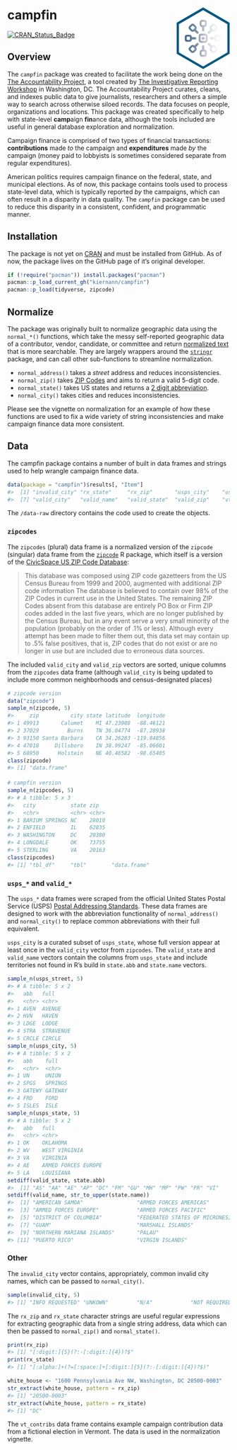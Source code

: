 
<!-- README.md is generated from README.Rmd. Please edit that file -->

# campfin <img src="man/figures/logo.png" align="right" width="120" />

[![CRAN\_Status\_Badge](http://www.r-pkg.org/badges/version/campfin)](https://cran.r-project.org/package=campfin)

## Overview

The `campfin` package was created to facilitate the work being done on
the [The Accountability Project](https://www.publicaccountability.org/),
a tool created by [The Investigative Reporting
Workshop](https://investigativereportingworkshop.org/) in Washington,
DC. The Accountability Project curates, cleans, and indexes public data
to give journalists, researchers and others a simple way to search
across otherwise siloed records. The data focuses on people,
organizations and locations. This package was created specifically to
help with state-level **camp**aign **fin**ance data, although the tools
included are useful in general database exploration and normalization.

Campaign finance is comprised of two types of financial transactions:
**contributions** made *to* the campaign and **expenditures** made *by*
the campaign (money paid to lobbyists is sometimes considered separate
from regular expenditures).

American politics requires campaign finance on the federal, state, and
municipal elections. As of now, this package contains tools used to
process state-level data, which is typically reported *by* the
campaigns, which can often result in a disparity in data quality. The
`campfin` package can be used to reduce this disparity in a consistent,
confident, and programmatic manner.

## Installation

The package is not yet on [CRAN](https://cran.r-project.org/) and must
be installed from GitHub. As of now, the package lives on the GitHub
page of it’s original developer.

``` r
if (!require("pacman")) install.packages("pacman")
pacman::p_load_current_gh("kiernann/campfin")
pacman::p_load(tidyverse, zipcode)
```

## Normalize

The package was originally built to normalize geographic data using the
`normal_*()` functions, which take the messy self-reported geographic
data of a contributor, vendor, candidate, or committee and return
[normalized text](https://en.wikipedia.org/wiki/Text_normalization) that
is more searchable. They are largely wrappers around the
[`stringr`](https://github.com/tidyverse/stringr) package, and can call
other sub-functions to streamline normalization.

  - `normal_address()` takes a *street* address and reduces
    inconsistencies.
  - `normal_zip()` takes [ZIP
    Codes](https://cran.r-project.org/web/packages/zipcode/) and aims to
    return a valid 5-digit code.
  - `normal_state()` takes US states and returns a [2 digit
    abbreviation](https://en.wikipedia.org/wiki/List_of_U.S._state_abbreviations).
  - `normal_city()` takes cities and reduces inconsistencies.

Please see the vignette on normalization for an example of how these
functions are used to fix a wide variety of string inconsistencies and
make campaign finance data more consistent.

## Data

The campfin package contains a number of built in data frames and
strings used to help wrangle campaign finance data.

``` r
data(package = "campfin")$results[, "Item"]
#>  [1] "invalid_city" "rx_state"     "rx_zip"       "usps_city"    "usps_state"   "usps_street" 
#>  [7] "valid_city"   "valid_name"   "valid_state"  "valid_zip"    "vt_contribs"  "zipcodes"
```

The `/data-raw` directory contains the code used to create the objects.

### `zipcodes`

The `zipcodes` (plural) data frame is a normalized version of the
`zipcode` (singular) data frame from the
[`zipcode`](https://cran.r-project.org/web/packages/zipcode/) R package,
which itself is a version of the [CivicSpace US ZIP Code
Database](https://boutell.com/zipcodes/):

> This database was composed using ZIP code gazetteers from the US
> Census Bureau from 1999 and 2000, augmented with additional ZIP code
> information The database is believed to contain over 98% of the ZIP
> Codes in current use in the United States. The remaining ZIP Codes
> absent from this database are entirely PO Box or Firm ZIP codes added
> in the last five years, which are no longer published by the Census
> Bureau, but in any event serve a very small minority of the population
> (probably on the order of .1% or less). Although every attempt has
> been made to filter them out, this data set may contain up to .5%
> false positives, that is, ZIP codes that do not exist or are no longer
> in use but are included due to erroneous data sources.

The included `valid_city` and `valid_zip` vectors are sorted, unique
columns from the `zipcodes` data frame (although `valid_city` is being
updated to include more common neighborhoods and census-designated
places)

``` r
# zipcode version
data("zipcode")
sample_n(zipcode, 5)
#>     zip          city state latitude  longitude
#> 1 49913       Calumet    MI 47.23908  -88.46121
#> 2 37029         Burns    TN 36.04774  -87.28938
#> 3 93150 Santa Barbara    CA 34.26283 -119.84856
#> 4 47018     Dillsboro    IN 38.99247  -85.06601
#> 5 68950      Holstein    NE 40.46582  -98.65405
class(zipcode)
#> [1] "data.frame"

# campfin version
sample_n(zipcodes, 5)
#> # A tibble: 5 x 3
#>   city           state zip  
#>   <chr>          <chr> <chr>
#> 1 BARIUM SPRINGS NC    28010
#> 2 ENFIELD        IL    62835
#> 3 WASHINGTON     DC    20380
#> 4 LONGDALE       OK    73755
#> 5 STERLING       VA    20163
class(zipcodes)
#> [1] "tbl_df"     "tbl"        "data.frame"
```

### `usps_*` and `valid_*`

The `usps_*` data frames were scraped from the official United States
Postal Service (USPS) [Postal Addressing
Standards](https://pe.usps.com/text/pub28/28apc_002.htm). These data
frames are designed to work with the abbreviation functionality of
`normal_address()` and `normal_city()` to replace common abbreviations
with their full equivalent.

`usps_city` is a curated subset of `usps_state`, whose full version
appear at least once in the `valid_city` vector from `zipcodes`. The
`valid_state` and `valid_name` vectors contain the columns from
`usps_state` and include territories not found in R’s build in
`state.abb` and `state.name` vectors.

``` r
sample_n(usps_street, 5)
#> # A tibble: 5 x 2
#>   abb   full     
#>   <chr> <chr>    
#> 1 AVEN  AVENUE   
#> 2 HVN   HAVEN    
#> 3 LDGE  LODGE    
#> 4 STRA  STRAVENUE
#> 5 CRCLE CIRCLE
sample_n(usps_city, 5)
#> # A tibble: 5 x 2
#>   abb    full   
#>   <chr>  <chr>  
#> 1 UN     UNION  
#> 2 SPGS   SPRINGS
#> 3 GATEWY GATEWAY
#> 4 FRD    FORD   
#> 5 ISLES  ISLE
sample_n(usps_state, 5)
#> # A tibble: 5 x 2
#>   abb   full               
#>   <chr> <chr>              
#> 1 OK    OKLAHOMA           
#> 2 WV    WEST VIRGINIA      
#> 3 VA    VIRGINIA           
#> 4 AE    ARMED FORCES EUROPE
#> 5 LA    LOUISIANA
setdiff(valid_state, state.abb)
#>  [1] "AS" "AA" "AE" "AP" "DC" "FM" "GU" "MH" "MP" "PW" "PR" "VI"
setdiff(valid_name, str_to_upper(state.name))
#>  [1] "AMERICAN SAMOA"                 "ARMED FORCES AMERICAS"         
#>  [3] "ARMED FORCES EUROPE"            "ARMED FORCES PACIFIC"          
#>  [5] "DISTRICT OF COLUMBIA"           "FEDERATED STATES OF MICRONESIA"
#>  [7] "GUAM"                           "MARSHALL ISLANDS"              
#>  [9] "NORTHERN MARIANA ISLANDS"       "PALAU"                         
#> [11] "PUERTO RICO"                    "VIRGIN ISLANDS"
```

### Other

The `invalid_city` vector contains, appropriately, common invalid city
names, which can be passed to `normal_city()`.

``` r
sample(invalid_city, 5)
#> [1] "INFO REQUESTED" "UNKOWN"         "N/A"            "NOT REQUIRED"   "MISSING"
```

The `rx_zip` and `rx_state` character strings are useful regular
expressions for extracting geographic data from a single string address,
data which can then be passed to `normal_zip()` and `normal_state()`.

``` r
print(rx_zip)
#> [1] "[:digit:]{5}(?:-[:digit:]{4})?$"
print(rx_state)
#> [1] "[:alpha:]+(?=[:space:]+[:digit:]{5}(?:-[:digit:]{4})?$)"
```

``` r
white_house <- "1600 Pennsylvania Ave NW, Washington, DC 20500-0003"
str_extract(white_house, pattern = rx_zip)
#> [1] "20500-0003"
str_extract(white_house, pattern = rx_state)
#> [1] "DC"
```

The `vt_contribs` data frame contains example campaign contribution data
from a fictional election in Vermont. The data is used in the
normalization vignette.
